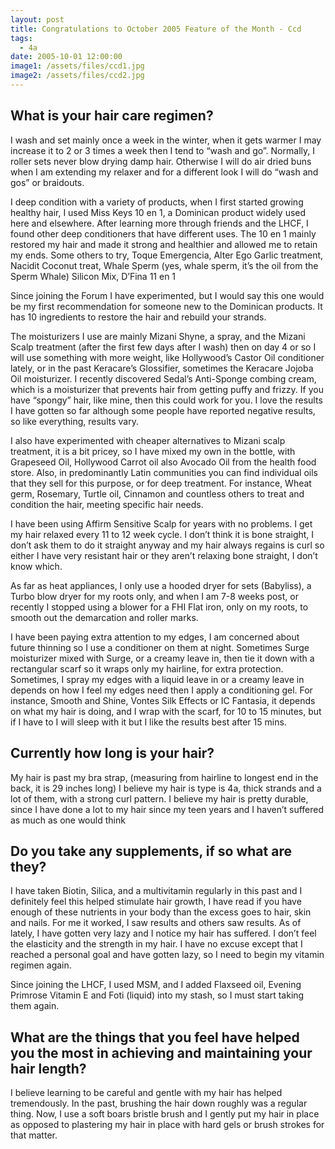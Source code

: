```yaml
---
layout: post
title: Congratulations to October 2005 Feature of the Month - Ccd
tags:
  - 4a
date: 2005-10-01 12:00:00
image1: /assets/files/ccd1.jpg
image2: /assets/files/ccd2.jpg
---
```

## What is your hair care regimen?

I wash and set mainly once a week in the winter, when it gets warmer I may increase it to 2 or 3 times a week then I tend to “wash and go”. Normally, I roller sets never blow drying damp hair. Otherwise I will do air dried buns when I am extending my relaxer and for a different look I will do “wash and gos” or braidouts.

I deep condition with a variety of products, when I first started growing healthy hair, I used Miss Keys 10 en 1, a Dominican product widely used here and elsewhere. After learning more through friends and the LHCF, I found other deep conditioners that have different uses. The 10 en 1 mainly restored my hair and made it strong and healthier and allowed me to retain my ends. Some others to try, Toque Emergencia, Alter Ego Garlic treatment, Nacidit Coconut treat, Whale Sperm (yes, whale sperm, it’s the oil from the Sperm Whale) Silicon Mix, D’Fina 11 en 1

Since joining the Forum I have experimented, but I would say this one would be my first recommendation for someone new to the Dominican products. It has 10 ingredients to restore the hair and rebuild your strands.

The moisturizers I use are mainly Mizani Shyne, a spray, and the Mizani Scalp treatment (after the first few days after I wash) then on day 4 or so I will use something with more weight, like Hollywood’s Castor Oil conditioner lately, or in the past Keracare’s Glossifier, sometimes the Keracare Jojoba Oil moisturizer. I recently discovered Sedal’s Anti-Sponge combing cream, which is a moisturizer that prevents hair from getting puffy and frizzy. If you have “spongy” hair, like mine, then this could work for you. I love the results I have gotten so far although some people have reported negative results, so like everything, results vary.

I also have experimented with cheaper alternatives to Mizani scalp treatment, it is a bit pricey, so I have mixed my own in the bottle, with Grapeseed Oil, Hollywood Carrot oil also Avocado Oil from the health food store. Also, in predominantly Latin communities you can find individual oils that they sell for this purpose, or for deep treatment. For instance, Wheat germ, Rosemary, Turtle oil, Cinnamon and countless others to treat and condition the hair, meeting specific hair needs.

I have been using Affirm Sensitive Scalp for years with no problems. I get my hair relaxed every 11 to 12 week cycle. I don’t think it is bone straight, I don’t ask them to do it straight anyway and my hair always regains is curl so either I have very resistant hair or they aren’t relaxing bone straight, I don’t know which.

As far as heat appliances, I only use a hooded dryer for sets (Babyliss), a Turbo blow dryer for my roots only, and when I am 7-8 weeks post, or recently I stopped using a blower for a FHI Flat iron, only on my roots, to smooth out the demarcation and roller marks.

I have been paying extra attention to my edges, I am concerned about future thinning so I use a conditioner on them at night. Sometimes Surge moisturizer mixed with Surge, or a creamy leave in, then tie it down with a rectangular scarf so it wraps only my hairline, for extra protection. Sometimes, I spray my edges with a liquid leave in or a creamy leave in depends on how I feel my edges need then I apply a conditioning gel. For instance, Smooth and Shine, Vontes Silk Effects or IC Fantasia, it depends on what my hair is doing, and I wrap with the scarf, for 10 to 15 minutes, but if I have to I will sleep with it but I like the results best after 15 mins.

## Currently how long is your hair?

My hair is past my bra strap, (measuring from hairline to longest end in the back, it is 29 inches long) I believe my hair is type is 4a, thick strands and a lot of them, with a strong curl pattern. I believe my hair is pretty durable, since I have done a lot to my hair since my teen years and I haven’t suffered as much as one would think

## Do you take any supplements, if so what are they?

I have taken Biotin, Silica, and a multivitamin regularly in this past and I definitely feel this helped stimulate hair growth, I have read if you have enough of these nutrients in your body than the excess goes to hair, skin and nails. For me it worked, I saw results and others saw results. As of lately, I have gotten very lazy and I notice my hair has suffered. I don’t feel the elasticity and the strength in my hair. I have no excuse except that I reached a personal goal and have gotten lazy, so I need to begin my vitamin regimen again.

Since joining the LHCF, I used MSM, and I added Flaxseed oil, Evening Primrose Vitamin E and Foti (liquid) into my stash, so I must start taking them again.

## What are the things that you feel have helped you the most in achieving and maintaining your hair length?

I believe learning to be careful and gentle with my hair has helped tremendously. In the past, brushing the hair down roughly was a regular thing. Now, I use a soft boars bristle brush and I gently put my hair in place as opposed to plastering my hair in place with hard gels or brush strokes for that matter.
